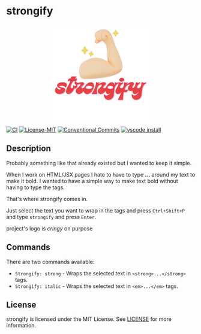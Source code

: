 # strongify

<p align="center">
  <img src="./assets/logo.png" alt="cren logo" width="256" />
</p>

[![CI](https://github.com/veeso/strongify/actions/workflows/ci.yml/badge.svg)](https://github.com/veeso/strongify/actions/workflows/ci.yml)
[![License-MIT](https://img.shields.io/badge/License-MIT-teal.svg)](https://opensource.org/licenses/MIT)
[![Conventional Commits](https://img.shields.io/badge/Conventional%20Commits-1.0.0-%23FE5196?logo=conventionalcommits&logoColor=white)](https://conventionalcommits.org)
[![vscode install](https://img.shields.io/badge/VSCode-Install-blue.svg)](https://opensource.org/licenses/MIT)

## Description

Probably something like that already existed but I wanted to keep it simple.

When I work on HTML/JSX pages I hate to have to type <strong>...</strong> around my text to make it bold. I wanted to have a simple way to make text bold without having to type the tags.

That's where strongify comes in.

Just select the text you want to wrap in the tags and press `Ctrl+Shift+P` and type `strongify` and press `Enter`.

project's logo is *cringy* on purpose

## Commands

There are two commands available:

- `Strongify: strong` - Wraps the selected text in `<strong>...</strong>` tags.
- `Strongify: italic` - Wraps the selected text in `<em>...</em>` tags.

## License

strongify is licensed under the MIT License. See [LICENSE](LICENSE) for more information.

